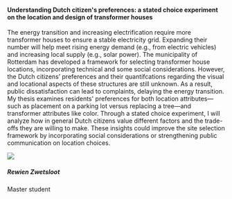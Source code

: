 <div class="row">
  <div class="col-sm-8">
    <h4 id="rewien-zwetsloot">Understanding Dutch citizen's preferences: a stated choice experiment on the location and design of transformer houses</h4>
    <p>
The energy transition and increasing electrification require more transformer houses to ensure a stable electricity grid. Expanding their number will help meet rising energy demand (e.g., from electric vehicles) and increasing local supply (e.g., solar power). The municipality of Rotterdam has developed a framework for selecting transformer house locations, incorporating technical and some social considerations. However, the Dutch citizens’ preferences and their quantifcations regarding the visual and locational aspects of these structures are still unknown. As a result, public dissatisfaction can lead to complaints, delaying the energy transition. My thesis examines residents' preferences for both location attributes—such as placement on a parking lot versus replacing a tree—and transformer attributes like color. Through a stated choice experiment, I will analyze how in general Dutch citizens value different factors and the trade-offs they are willing to make. These insights could improve the site selection framework by incorporating social considerations or strengthening public communication on location choices.
    </p>
  </div>

  <div class="col-sm-4">
    <div class="card contact-card">
      <div class="row g-0">
        <div class="col-sm-3">
          <!-- <a href="https://www.tudelft.nl/en/"> -->
            <img src="{{ 'master-projects/avatars/rewien.webp' | relative_url }}" class="contact-avatar">
          <!-- </a> -->
        </div>
        <div class="col-sm-9 gx-sm-3">
          <div class="card-body">
            <h5 class="card-title">Rewien Zwetsloot</h5>
            <p class="card-text">
              Master student<br>
              <!-- <a href="mailto:mail@tudelft.nl">some.address@student.tudelft.nl</a> -->
            </p>
          </div>
        </div>
      </div>
    </div>
  </div>

</div>
